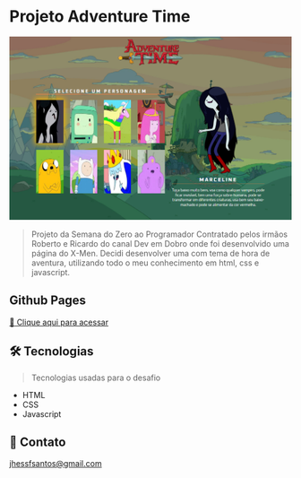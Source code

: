 # Projeto Adventure Time

![preview](/github/preview.png)

> Projeto da Semana do Zero ao Programador Contratado pelos irmãos Roberto e Ricardo do canal Dev em Dobro onde foi desenvolvido uma página do X-Men. Decidi desenvolver uma com tema de hora de aventura, utilizando todo o meu conhecimento em html, css e javascript. 

## Github Pages
[🔗 Clique aqui para acessar](https://jhessfrois.github.io/jogo-forca/)

## 🛠 Tecnologias
> Tecnologias usadas para o desafio

- HTML
- CSS
- Javascript

## 🖤 Contato

jhessfsantos@gmail.com